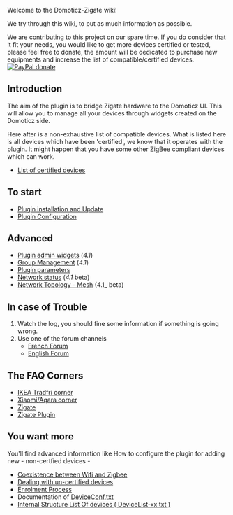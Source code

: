 Welcome to the Domoticz-Zigate wiki!

We try through this wiki, to put as much information as possible. 

We are contributing to this project on our spare time. If you do consider that it fit your needs, you would like to get more devices certified or tested, please feel free to donate, the amount will be dedicated to purchase new equipments and increase the list of compatible/certified devices.
[![PayPal donate](https://camo.githubusercontent.com/d5d24e33e2f4b6fe53987419a21b203c03789a8f/68747470733a2f2f696d672e736869656c64732e696f2f62616467652f446f6e6174652d50617950616c2d677265656e2e737667)](https://paypal.me/pipiche)

## Introduction
The aim of the plugin is to bridge Zigate hardware to the Domoticz UI. This will allow you to manage all your devices through widgets created on the Domoticz side.

Here after is a non-exhaustive list of compatible devices. What is listed here is all devices which have been 'certified', we know that it operates with the plugin. It might happen that you have some other ZigBee compliant devices which can work.
* [List of certified devices](https://github.com/pipiche38/Domoticz-Zigate-Wiki/blob/master/en-eng/Compatible-Devices.md)

## To start
* [Plugin installation and Update](https://github.com/pipiche38/Domoticz-Zigate-Wiki/blob/master/en-eng/Plugin-Installation.md)
* [Plugin Configuration](https://github.com/pipiche38/Domoticz-Zigate-Wiki/blob/master/en-eng/Plugin-Configuration.md)

## Advanced

* [Plugin admin widgets](https://github.com/pipiche38/Domoticz-Zigate-Wiki/blob/master/en-eng/Plugin-Administration.md) (_4.1_)
* [Group Management](https://github.com/pipiche38/Domoticz-Zigate-Wiki/blob/master/en-eng/Group-Management.md) (_4.1_)
* [Plugin parameters](https://github.com/pipiche38/Domoticz-Zigate-Wiki/blob/master/en-eng/PluginConf.txt.md)
* [Network status](https://github.com/pipiche38/Domoticz-Zigate-Wiki/blob/master/en-eng/Network-Status.md) (_4.1_ beta)
* [Network Topology - Mesh](https://github.com/pipiche38/Domoticz-Zigate-Wiki/blob/master/en-eng/Network-Topology---LQI-report.md) (4.1_ beta)

## In case of Trouble

1. Watch the log, you should fine some information if something is going wrong.
1. Use one of the forum channels
   * [French Forum](https://easydomoticz.com/forum/viewforum.php?f=28)
   * [English Forum](https://www.domoticz.com/forum/viewforum.php?f=68)


## 
## The FAQ Corners
* [IKEA Tradfri corner](https://github.com/pipiche38/Domoticz-Zigate-Wiki/blob/master/en-eng/IKEA-Tradfri-corner.md)
* [Xiaomi/Aqara corner](https://github.com/pipiche38/Domoticz-Zigate-Wiki/blob/master/en-eng/Xiaomi-Corner.md)
* [Zigate](https://github.com/pipiche38/Domoticz-Zigate-Wiki/blob/master/en-eng/Zigate-FAQ.md)
* [Zigate Plugin](https://github.com/pipiche38/Domoticz-Zigate-Wiki/blob/master/en-eng/Zigate-Plugin-FAQ.md)

## You want more
You'll find advanced information like How to configure the plugin for adding new - non-certfied devices -
* [Coexistence between Wifi and Zigbee](https://github.com/pipiche38/Domoticz-Zigate-Wiki/blob/master/en-eng/Co-existence-of-IEEE-802.15.4-at-2.4-GHz-and-Zigbee.md)
* [Dealing with un-certified devices](https://github.com/pipiche38/Domoticz-Zigate-Wiki/blob/master/en-eng/Dealing-with-un-certified-device.md)
* [Enrolment Process](https://github.com/pipiche38/Domoticz-Zigate-Wiki/blob/master/en-eng/Enrolment-process.md)
* Documentation of [DeviceConf.txt](https://github.com/pipiche38/Domoticz-Zigate-Wiki/blob/master/en-eng/DeviceConf.md)
* [Internal Structure List Of devices ( DeviceList-xx.txt )](https://github.com/pipiche38/Domoticz-Zigate-Wiki/blob/master/en-eng/Structure-of-ListOfDevices.md)
